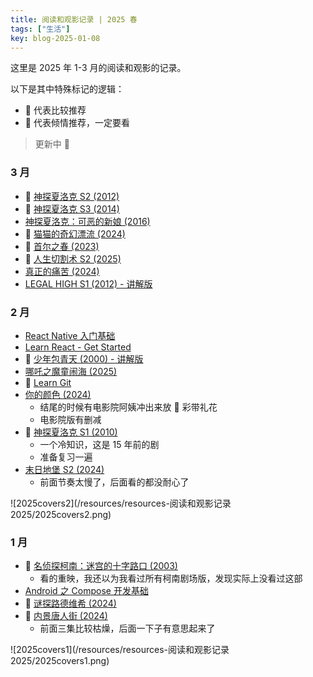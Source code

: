 ```yaml
---
title: 阅读和观影记录 | 2025 春
tags: ["生活"]
key: blog-2025-01-08
---
```


这里是 2025 年 1-3 月的阅读和观影的记录。

<!--more-->

以下是其中特殊标记的逻辑：

* 🍕 代表比较推荐
* 🍔 代表倾情推荐，一定要看

> 更新中 🤯

### 3 月

* 🍔 [神探夏洛克 S2 (2012)](https://movie.douban.com/subject/6522269/)
* 🍕 [神探夏洛克 S3 (2014)](https://movie.douban.com/subject/10455629/)
* [神探夏洛克：可恶的新娘 (2016)](https://movie.douban.com/subject/25920885/)
* 🍕 [猫猫的奇幻漂流 (2024)](https://movie.douban.com/subject/35603727/)
* 🍕 [首尔之春 (2023)](https://movie.douban.com/subject/35712804/)
* 🍕 [人生切割术 S2 (2025)](https://movie.douban.com/subject/35783948/)
* [真正的痛苦 (2024)](https://movie.douban.com/subject/36065388/)
* [LEGAL HIGH S1 (2012) - 讲解版](https://movie.douban.com/subject/10491666/)

### 2 月

* [React Native 入门基础](https://reactnative.cn/docs/getting-started)
* [Learn React - Get Started](https://react.dev/learn)
* 🍕 [少年包青天 (2000) - 讲解版](https://www.bilibili.com/video/BV1ujqDYRE8i/)
* [哪吒之魔童闹海 (2025)](https://movie.douban.com/subject/34780991/)
* 🍕 [Learn Git](https://help.gitee.com/learn-Git-Branching/?locale=zh_CN)
* [你的颜色 (2024)](https://movie.douban.com/subject/36177245/)
  * 结尾的时候有电影院阿姨冲出来放 🎉 彩带礼花
  * 电影院版有删减
* 🍔 [神探夏洛克 S1 (2010)](https://movie.douban.com/subject/3986493/)
  * 一个冷知识，这是 15 年前的剧
  * 准备复习一遍
* [末日地堡 S2 (2024)](https://movie.douban.com/subject/36444323/)
  * 前面节奏太慢了，后面看的都没耐心了

![2025covers2](/resources/resources-阅读和观影记录 2025/2025covers2.png)

### 1 月

* 🍕 [名侦探柯南：迷宫的十字路口 (2003)](https://movie.douban.com/subject/2357707/)
  * 看的重映，我还以为我看过所有柯南剧场版，发现实际上没看过这部
* [Android 之 Compose 开发基础](https://developer.android.com/courses/android-basics-compose/course?hl=zh-cn)
* 🍕 [谜探路德维希 (2024)](https://movie.douban.com/subject/36419921/)
* 🍕 [内景唐人街 (2024)](https://movie.douban.com/subject/35259171/)
  * 前面三集比较枯燥，后面一下子有意思起来了

![2025covers1](/resources/resources-阅读和观影记录 2025/2025covers1.png)

